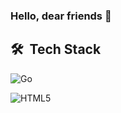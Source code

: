 ### Hello, dear friends 👋

<!--
**Vallghall/Vallghall** is a ✨ _special_ ✨ repository because its `README.md` (this file) appears on your GitHub profile.

Here are some ideas to get you started:

- 🔭 I’m currently working on ...
- 👯 I’m looking to collaborate on ...
- 🤔 I’m looking for help with ...
- 💬 Ask me about ...
- 📫 How to reach me: ...
- 😄 Pronouns: ...
- ⚡ Fun fact: ...
-->


## 🛠 &nbsp;Tech Stack
![Go](https://img.shields.io/badge/go-%2300ADD8.svg?style=flat&logo=go&logoColor=black)&nbsp;
<!--![PostgreSQL](https://img.shields.io/badge/PostgreSQL-316192?style=flat&logo=postgresql&logoColor=white)&nbsp;
![JS](https://img.shields.io/badge/JavaScript-323330?style=flat&logo=javascript&logoColor=F7DF1E)&nbsp;-->
![HTML5](https://img.shields.io/badge/html5-%23E34F26.svg?style=flat&logo=html5&logoColor=white)&nbsp; 
